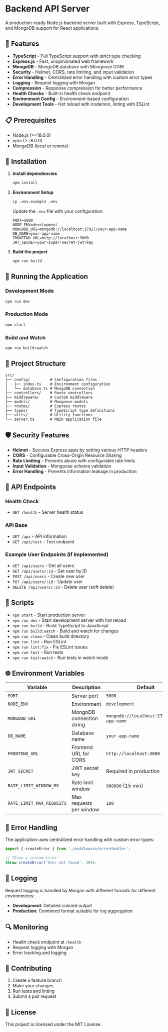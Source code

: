 # Backend API Server

A production-ready Node.js backend server built with Express, TypeScript, and MongoDB support for React applications.

## 🚀 Features

- **TypeScript** - Full TypeScript support with strict type checking
- **Express.js** - Fast, unopinionated web framework
- **MongoDB** - MongoDB database with Mongoose ODM
- **Security** - Helmet, CORS, rate limiting, and input validation
- **Error Handling** - Centralized error handling with custom error types
- **Logging** - Request logging with Morgan
- **Compression** - Response compression for better performance
- **Health Checks** - Built-in health check endpoint
- **Environment Config** - Environment-based configuration
- **Development Tools** - Hot reload with nodemon, linting with ESLint

## 📋 Prerequisites

- Node.js (>=18.0.0)
- npm (>=8.0.0)
- MongoDB (local or remote)

## 🔧 Installation

1. **Install dependencies**
   ```bash
   npm install
   ```

2. **Environment Setup**
   ```bash
   cp .env.example .env
   ```
   
   Update the `.env` file with your configuration:
   ```env
   PORT=5000
   NODE_ENV=development
   MONGODB_URI=mongodb://localhost:27017/your-app-name
   DB_NAME=your-app-name
   FRONTEND_URL=http://localhost:3000
   JWT_SECRET=your-super-secret-jwt-key
   ```

3. **Build the project**
   ```bash
   npm run build
   ```

## 🚀 Running the Application

### Development Mode
```bash
npm run dev
```

### Production Mode
```bash
npm start
```

### Build and Watch
```bash
npm run build:watch
```

## 📁 Project Structure

```
src/
├── config/         # Configuration files
│   ├── index.ts    # Environment configuration
│   └── database.ts # MongoDB connection
├── controllers/    # Route controllers
├── middleware/     # Custom middleware
├── models/         # Mongoose models
├── routes/         # Express routes
├── types/          # TypeScript type definitions
├── utils/          # Utility functions
└── server.ts       # Main application file
```

## 🛡️ Security Features

- **Helmet** - Secures Express apps by setting various HTTP headers
- **CORS** - Configurable Cross-Origin Resource Sharing
- **Rate Limiting** - Prevents abuse with configurable rate limits
- **Input Validation** - Mongoose schema validation
- **Error Handling** - Prevents information leakage in production

## 📡 API Endpoints

### Health Check
- `GET /health` - Server health status

### API Base
- `GET /api` - API information
- `GET /api/test` - Test endpoint

### Example User Endpoints (if implemented)
- `GET /api/users` - Get all users
- `GET /api/users/:id` - Get user by ID
- `POST /api/users` - Create new user
- `PUT /api/users/:id` - Update user
- `DELETE /api/users/:id` - Delete user (soft delete)

## 🔧 Scripts

- `npm start` - Start production server
- `npm run dev` - Start development server with hot reload
- `npm run build` - Build TypeScript to JavaScript
- `npm run build:watch` - Build and watch for changes
- `npm run clean` - Clean build directory
- `npm run lint` - Run ESLint
- `npm run lint:fix` - Fix ESLint issues
- `npm run test` - Run tests
- `npm run test:watch` - Run tests in watch mode

## 🌐 Environment Variables

| Variable | Description | Default |
|----------|-------------|---------|
| `PORT` | Server port | `5000` |
| `NODE_ENV` | Environment | `development` |
| `MONGODB_URI` | MongoDB connection string | `mongodb://localhost:27017/your-app-name` |
| `DB_NAME` | Database name | `your-app-name` |
| `FRONTEND_URL` | Frontend URL for CORS | `http://localhost:3000` |
| `JWT_SECRET` | JWT secret key | Required in production |
| `RATE_LIMIT_WINDOW_MS` | Rate limit window | `900000` (15 min) |
| `RATE_LIMIT_MAX_REQUESTS` | Max requests per window | `100` |

## 🚦 Error Handling

The application uses centralized error handling with custom error types:

```typescript
import { createError } from './middleware/errorHandler';

// Throw a custom error
throw createError('User not found', 404);
```

## 📝 Logging

Request logging is handled by Morgan with different formats for different environments:
- **Development**: Detailed colored output
- **Production**: Combined format suitable for log aggregation

## 🔍 Monitoring

- Health check endpoint at `/health`
- Request logging with Morgan
- Error tracking and logging

## 🤝 Contributing

1. Create a feature branch
2. Make your changes
3. Run tests and linting
4. Submit a pull request

## 📄 License

This project is licensed under the MIT License.
